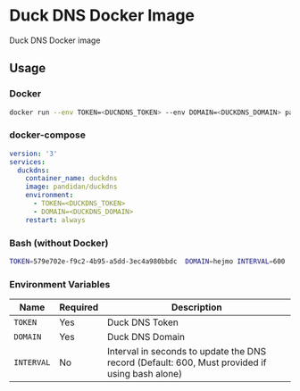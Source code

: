 # Duck DNS Docker Image
Duck DNS Docker image

## Usage

### Docker

```bash
docker run --env TOKEN=<DUCNDNS_TOKEN> --env DOMAIN=<DUCKDNS_DOMAIN> pandidan/duckdns
```

### docker-compose

```yaml
version: '3'
services:
  duckdns:
    container_name: duckdns
    image: pandidan/duckdns
    environment:
      - TOKEN=<DUCKDNS_TOKEN>
      - DOMAIN=<DUCKDNS_DOMAIN>
    restart: always
```

### Bash (without Docker)

```bash
TOKEN=579e702e-f9c2-4b95-a5dd-3ec4a980bbdc  DOMAIN=hejmo INTERVAL=600 ./duckdns
```

### Environment Variables

|Name|Required|Description|
|---|---|---|
|`TOKEN`|Yes|Duck DNS Token|
|`DOMAIN`|Yes|Duck DNS Domain|
|`INTERVAL`|No |Interval in seconds to update the DNS record (Default: 600, Must provided if using bash alone)|
